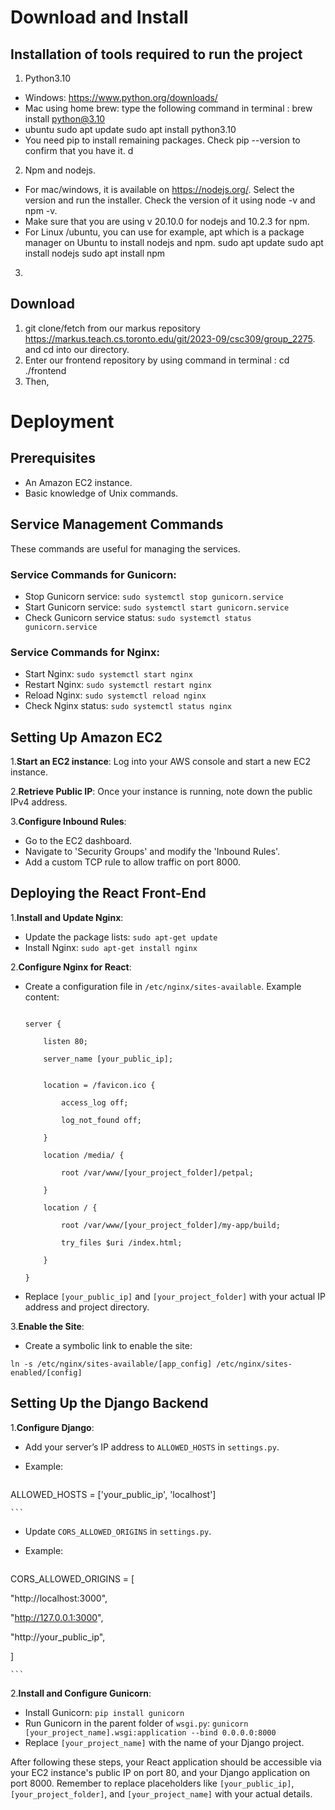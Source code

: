 # Download and Install
## Installation of tools required to run the project
1. Python3.10
  - Windows: https://www.python.org/downloads/
  - Mac using home brew: type the following command in terminal : brew install  python@3.10
  - ubuntu 
    sudo apt update
    sudo apt install python3.10
  - You need pip to install remaining packages. Check pip --version to confirm that you have it. d
    
2. Npm and nodejs. 
  - For mac/windows, it is available on https://nodejs.org/. Select the version and run the installer. 
  Check the version of it using node -v and npm -v.  
  - Make sure that you are using v 20.10.0 for nodejs and 10.2.3 for npm. 
  - For Linux /ubuntu, you can use for example, apt which is a package manager on Ubuntu to install nodejs and npm. 
    sudo apt update
    sudo apt install nodejs
    sudo apt install npm
3.  

## Download
1.  git clone/fetch from our markus repository https://markus.teach.cs.toronto.edu/git/2023-09/csc309/group_2275. and cd into our directory. 
2. Enter our frontend repository by using command in terminal : cd ./frontend 
3. Then, 



# Deployment 

## Prerequisites

- An Amazon EC2 instance.
- Basic knowledge of Unix commands.

## Service Management Commands

These commands are useful for managing the services.

### Service Commands for Gunicorn:

- Stop Gunicorn service: `sudo systemctl stop gunicorn.service`
- Start Gunicorn service: `sudo systemctl start gunicorn.service`
- Check Gunicorn service status: `sudo systemctl status gunicorn.service`

### Service Commands for Nginx:

- Start Nginx: `sudo systemctl start nginx`
- Restart Nginx: `sudo systemctl restart nginx`
- Reload Nginx: `sudo systemctl reload nginx`
- Check Nginx status: `sudo systemctl status nginx`

## Setting Up Amazon EC2

1.**Start an EC2 instance**: Log into your AWS console and start a new EC2 instance.

2.**Retrieve Public IP**: Once your instance is running, note down the public IPv4 address.

3.**Configure Inbound Rules**:

- Go to the EC2 dashboard.
- Navigate to 'Security Groups' and modify the 'Inbound Rules'.
- Add a custom TCP rule to allow traffic on port 8000.

## Deploying the React Front-End

1.**Install and Update Nginx**:

- Update the package lists: `sudo apt-get update`
- Install Nginx: `sudo apt-get install nginx`

2.**Configure Nginx for React**:

- Create a configuration file in `/etc/nginx/sites-available`. Example content:

  ```nginx

  server {

      listen 80;

      server_name [your_public_ip];


      location = /favicon.ico {

          access_log off;

          log_not_found off;

      }

      location /media/ {

          root /var/www/[your_project_folder]/petpal;

      }

      location / {

          root /var/www/[your_project_folder]/my-app/build;

          try_files $uri /index.html;

      }

  }

  ```
- Replace `[your_public_ip]` and `[your_project_folder]` with your actual IP address and project directory.

3.**Enable the Site**:

- Create a symbolic link to enable the site:

`ln -s /etc/nginx/sites-available/[app_config] /etc/nginx/sites-enabled/[config]`

## Setting Up the Django Backend

1.**Configure Django**:

- Add your server’s IP address to `ALLOWED_HOSTS` in `settings.py`.
- Example:

  ```python

  ```

 ALLOWED_HOSTS = ['your_public_ip', 'localhost']

    ```

- Update `CORS_ALLOWED_ORIGINS` in `settings.py`.
- Example:

  ```python

  ```

 CORS_ALLOWED_ORIGINS = [

"http://localhost:3000",

"http://127.0.0.1:3000",

"http://your_public_ip",

 ]

    ```

2.**Install and Configure Gunicorn**:

- Install Gunicorn: `pip install gunicorn`
- Run Gunicorn in the parent folder of `wsgi.py`: `gunicorn [your_project_name].wsgi:application --bind 0.0.0.0:8000`
- Replace `[your_project_name]` with the name of your Django project.

After following these steps, your React application should be accessible via your EC2 instance's public IP on port 80, and your Django application on port 8000. Remember to replace placeholders like `[your_public_ip]`, `[your_project_folder]`, and `[your_project_name]` with your actual details.
